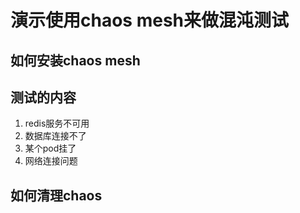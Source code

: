 # 演示使用chaos mesh来做混沌测试

## 如何安装chaos mesh

## 测试的内容
1. redis服务不可用
2. 数据库连接不了
3. 某个pod挂了
4. 网络连接问题

## 如何清理chaos 

